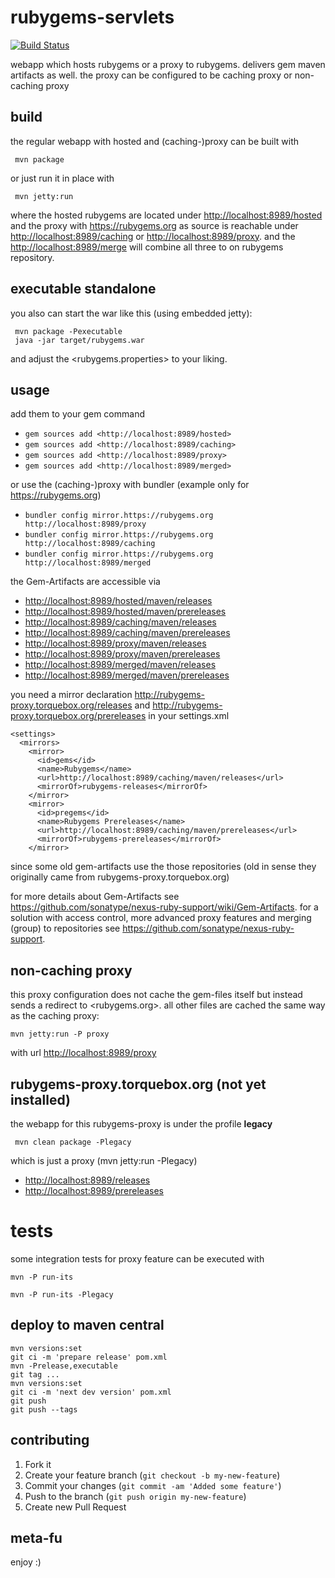 rubygems-servlets
=================

[![Build Status](https://secure.travis-ci.org/torquebox/rubygems-servlets.png)](http://travis-ci.org/torquebox/rubygems-servlets)

webapp which hosts rubygems or a proxy to rubygems. delivers gem maven artifacts as well. the proxy can be configured to be caching proxy or non-caching proxy

build
--

the regular webapp with hosted and (caching-)proxy can be built with

     mvn package

or just run it in place with

     mvn jetty:run

where the hosted rubygems are located under <http://localhost:8989/hosted> and the proxy with <https://rubygems.org> as source is reachable under <http://localhost:8989/caching> or <http://localhost:8989/proxy>. and the  <http://localhost:8989/merge> will combine all three to on rubygems repository.

executable standalone
---

you also can start the war like this (using embedded jetty):

     mvn package -Pexecutable
     java -jar target/rubygems.war

and adjust the <rubygems.properties> to your liking.

usage
--

add them to your gem command

* ```gem sources add <http://localhost:8989/hosted>```
* ```gem sources add <http://localhost:8989/caching>```
* ```gem sources add <http://localhost:8989/proxy>```
* ```gem sources add <http://localhost:8989/merged>```

or use the (caching-)proxy with bundler (example only for https://rubygems.org)

* ```bundler config mirror.https://rubygems.org http://localhost:8989/proxy```
* ```bundler config mirror.https://rubygems.org http://localhost:8989/caching```
* ```bundler config mirror.https://rubygems.org http://localhost:8989/merged```

the Gem-Artifacts are accessible via

*  <http://localhost:8989/hosted/maven/releases>
*  <http://localhost:8989/hosted/maven/prereleases>
*  <http://localhost:8989/caching/maven/releases>
*  <http://localhost:8989/caching/maven/prereleases>
*  <http://localhost:8989/proxy/maven/releases>
*  <http://localhost:8989/proxy/maven/prereleases>
*  <http://localhost:8989/merged/maven/releases>
*  <http://localhost:8989/merged/maven/prereleases>

you need a mirror declaration <http://rubygems-proxy.torquebox.org/releases> and <http://rubygems-proxy.torquebox.org/prereleases> in your settings.xml

    <settings>
      <mirrors>
        <mirror>
          <id>gems</id>
          <name>Rubygems</name>
          <url>http://localhost:8989/caching/maven/releases</url>
          <mirrorOf>rubygems-releases</mirrorOf>
        </mirror>
        <mirror>
          <id>pregems</id>
          <name>Rubygems Prereleases</name>
          <url>http://localhost:8989/caching/maven/prereleases</url>
          <mirrorOf>rubygems-prereleases</mirrorOf>
        </mirror>

since some old gem-artifacts use the those repositories (old in sense they originally came from rubygems-proxy.torquebox.org)

for more details about Gem-Artifacts see <https://github.com/sonatype/nexus-ruby-support/wiki/Gem-Artifacts>. for a solution with access control, more advanced proxy features and merging (group) to repositories see <https://github.com/sonatype/nexus-ruby-support>.

non-caching proxy
---

this proxy configuration does not cache the gem-files itself but instead sends a redirect to <rubygems.org>. all other files are cached the same way as the caching proxy:

    mvn jetty:run -P proxy

with url <http://localhost:8989/proxy>

rubygems-proxy.torquebox.org (not yet installed)
--

the webapp for this rubygems-proxy is under the profile **legacy**

     mvn clean package -Plegacy

which is just a proxy (mvn jetty:run -Plegacy)

*  <http://localhost:8989/releases>
*  <http://localhost:8989/prereleases>


tests
====

some integration tests for proxy feature can be executed with

    mvn -P run-its
	
    mvn -P run-its -Plegacy

deploy to maven central
-----------------------

    mvn versions:set
    git ci -m 'prepare release' pom.xml
    mvn -Prelease,executable
    git tag ...
    mvn versions:set
    git ci -m 'next dev version' pom.xml
    git push
    git push --tags

contributing
------------

1. Fork it
2. Create your feature branch (`git checkout -b my-new-feature`)
3. Commit your changes (`git commit -am 'Added some feature'`)
4. Push to the branch (`git push origin my-new-feature`)
5. Create new Pull Request

meta-fu
-------

enjoy :) 
